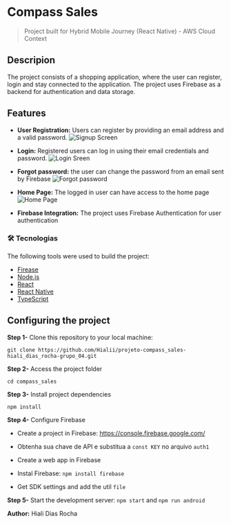 
# Compass Sales
> Project built for Hybrid Mobile Journey (React Native) - AWS Cloud Context

## Descripion
The project consists of a shopping application, where the user can register, login and stay connected to the application. 
The project uses Firebase as a backend for authentication and data storage.


## Features
- **User Registration:** Users can register by providing an email address and a valid password.
![Signup Screen](/src/assets/images/SingupScreen.jpeg)

- **Login:** Registered users can log in using their email credentials and password.
![Login Sreen](/src/assets/images/LoginScreen.jpeg)

- **Forgot password:** the user can change the password from an email sent by Firebase
![Forgot password](/src/assets/images/ForgotPasswordScreen.jpeg)

- **Home Page:**  The logged in user can have access to the home page
![Home Page](/src/assets/images/HomePage.jpeg)

- **Firebase Integration:** The project uses Firebase Authentication for user authentication

### 🛠 Tecnologias

The following tools were used to build the project:

- [Firease](https://firebase.google.com/)
- [Node.js](https://nodejs.org/en/)
- [React](https://pt-br.reactjs.org/)
- [React Native](https://reactnative.dev/)
- [TypeScript](https://www.typescriptlang.org/)

## Configuring the project

**Step 1-** Clone this repository to your local machine:

`git clone https://github.com/Hialii/projeto-compass_sales-hiali_dias_rocha-grupo_04.git`

**Step 2-** Access the project folder

`cd compass_sales`

**Step 3-** Install project dependencies

`npm install`

**Step 4-**  Configure Firebase

- Create a project in Firebase:  https://console.firebase.google.com/

- Obtenha sua chave de API e substitua a `const KEY` no arquivo `auth1`

- Create a web app in Firebase 

- Instal Firebase: `npm install firebase`

- Get SDK settings and add the util `file`


**Step 5-**  Start the development server:
`npm start` and `npm run android`


**Author:** Hiali Dias Rocha





